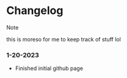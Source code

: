 # Changelog
> [!note]
> this is moreso for me to keep track of stuff lol

### 1-20-2023
- Finished initial github page
